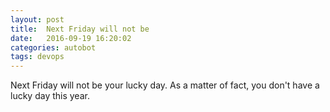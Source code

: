 ```yaml
---
layout: post
title:  Next Friday will not be
date:   2016-09-19 16:20:02
categories: autobot
tags: devops
---
```


Next Friday will not be your lucky day.  As a matter of fact, you don't
have a lucky day this year.
